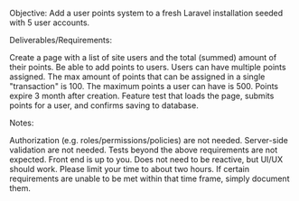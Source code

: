 Objective:
Add a user points system to a fresh Laravel installation seeded with 5 user accounts.

Deliverables/Requirements:

Create a page with a list of site users and the total (summed) amount of their points.
Be able to add points to users.
Users can have multiple points assigned.
The max amount of points that can be assigned in a single "transaction" is 100. The maximum points a user can have is 500.
Points expire 3 month after creation.
Feature test that loads the page, submits points for a user, and confirms saving to database.

Notes:

Authorization (e.g. roles/permissions/policies) are not needed.
Server-side validation are not needed.
Tests beyond the above requirements are not expected.
Front end is up to you. Does not need to be reactive, but UI/UX should work.
Please limit your time to about two hours. If certain requirements are unable to be met within that time frame, simply document them.
